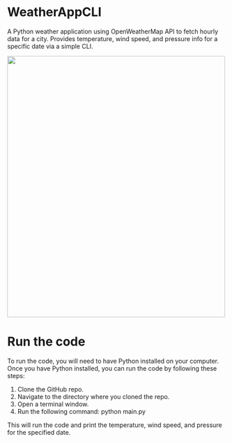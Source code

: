 # WeatherAppCLI
A Python weather application using OpenWeatherMap API to fetch hourly data for a city. Provides temperature, wind speed, and pressure info for a specific date via a simple CLI.

<img src="https://github.com/Riyazahamed2003/WeatherAppCLI/assets/118614045/30d623fd-776f-475a-bb41-9a11fd65ace6" width="500" height="600">

# Run the code

To run the code, you will need to have Python installed on your computer. Once you have Python installed, you can run the code by following these steps:

1. Clone the GitHub repo.
2. Navigate to the directory where you cloned the repo.
3. Open a terminal window.
4. Run the following command:
python main.py

This will run the code and print the temperature, wind speed, and pressure for the specified date.
